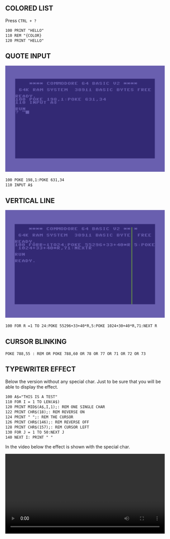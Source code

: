 ## COLORED LIST

Press `CTRL + ?`

```basic
100 PRINT "HELLO"
110 REM "{COLOR}
120 PRINT "HELLO"
```

## QUOTE INPUT

![Quote Input](images/quote-input.png)

```basic
100 POKE 198,1:POKE 631,34
110 INPUT A$
```

## VERTICAL LINE

![Vertical line](images/vertical-line.png)

```basic
100 FOR R =1 TO 24:POKE 55296+33+40*R,5:POKE 1024+30+40*R,71:NEXT R
```

## CURSOR BLINKING

```basic
POKE 788,55 : REM OR POKE 788,60 OR 78 OR 77 OR 71 OR 72 OR 73
```

## TYPEWRITER EFFECT

Below the version without any special char. Just to be sure that you will be able to display the effect.

```basic
100 A$="THIS IS A TEST"
110 FOR I = 1 TO LEN(A$)
120 PRINT MID$(A$,I,1);: REM ONE SINGLE CHAR
122 PRINT CHR$(18);: REM REVERSE ON
124 PRINT " ";: REM THE CURSOR
126 PRINT CHR$(146);: REM REVERSE OFF
128 PRINT CHR$(157);: REM CURSOR LEFT
130 FOR J = 1 TO 50:NEXT J
140 NEXT I: PRINT " "
```

In the video below the effect is shown with the special char.

<video width="100%" controls src="images/typewriter.mov"></video>
